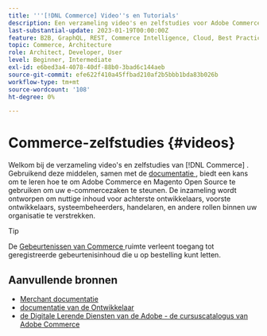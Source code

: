 ```yaml
---
title: '''[!DNL Commerce] Video''s en Tutorials'
description: Een verzameling video's en zelfstudies voor Adobe Commerce en Magento Open Source
last-substantial-update: 2023-01-19T00:00:00Z
feature: B2B, GraphQL, REST, Commerce Intelligence, Cloud, Best Practices, API Mesh, App Builder
topic: Commerce, Architecture
role: Architect, Developer, User
level: Beginner, Intermediate
exl-id: e6bed3a4-4078-40df-88b0-3bad6c144aeb
source-git-commit: efe622f410a45ffbad210af2b5bbb1bda83b026b
workflow-type: tm+mt
source-wordcount: '108'
ht-degree: 0%

---
```


# Commerce-zelfstudies {#videos}

Welkom bij de verzameling video&#39;s en zelfstudies van [!DNL Commerce] . Gebruikend deze middelen, samen met de [ documentatie ](https://experienceleague.adobe.com/docs/commerce.html), biedt een kans om te leren hoe te om Adobe Commerce en Magento Open Source te gebruiken om uw e-commercezaken te steunen. De inzameling wordt ontworpen om nuttige inhoud voor achterste ontwikkelaars, voorste ontwikkelaars, systeembeheerders, handelaren, en andere rollen binnen uw organisatie te verstrekken.

<div id="recs-overview-body-1"></div>
<div id="recs-overview-body-2"></div>
<div id="recs-overview-body-3"></div>
<div id="recs-overview-body-4"></div>
<div id="recs-overview-body-5"></div>
<div id="recs-overview-body-6"></div>

>[!TIP]
>
>De [ Gebeurtenissen van Commerce ](https://experienceleague.adobe.com/docs/commerce-events/events/overview.html) ruimte verleent toegang tot geregistreerde gebeurtenisinhoud die u op bestelling kunt letten.

## Aanvullende bronnen

- [ Merchant documentatie ](https://experienceleague.adobe.com/docs/commerce-admin/user-guides/home.html)
- [ documentatie van de Ontwikkelaar ](https://developer.adobe.com/commerce)
- [ de Digitale Lerende Diensten van de Adobe - de cursuscatalogus van Adobe Commerce ](https://learning.adobe.com/catalog.html?solution=Adobe%20Commerce)
